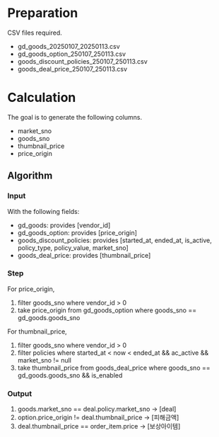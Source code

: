 # Preparation

CSV files required.

* gd_goods_20250107_20250113.csv
* gd_goods_option_250107_250113.csv
* goods_discount_policies_250107_250113.csv
* goods_deal_price_250107_250113.csv

# Calculation

The goal is to generate the following columns.

* market_sno
* goods_sno
* thumbnail_price
* price_origin


## Algorithm

### Input

With the following fields: 

* gd_goods: provides [vendor_id]
* gd_goods_option: provides [price_origin]
* goods_discount_policies: provides [started_at, ended_at, is_active, policy_type, policy_value, market_sno]
* goods_deal_price: provides [thumbnail_price]

### Step

For price_origin,

1. filter goods_sno where vendor_id > 0
2. take price_origin from gd_goods_option where goods_sno == gd_goods.goods_sno

For thumbnail_price,

1. filter goods_sno where vendor_id > 0
2. filter policies where started_at < now < ended_at && ac_active && market_sno != null
3. take thumbnail_price from goods_deal_price where goods_sno == gd_goods.goods_sno && is_enabled

### Output

1. goods.market_sno == deal.policy.market_sno -> [deal]
2. option.price_origin != deal.thumbnail_price -> [피해금액]
3. deal.thumbnail_price == order_item.price -> [보상아이템]